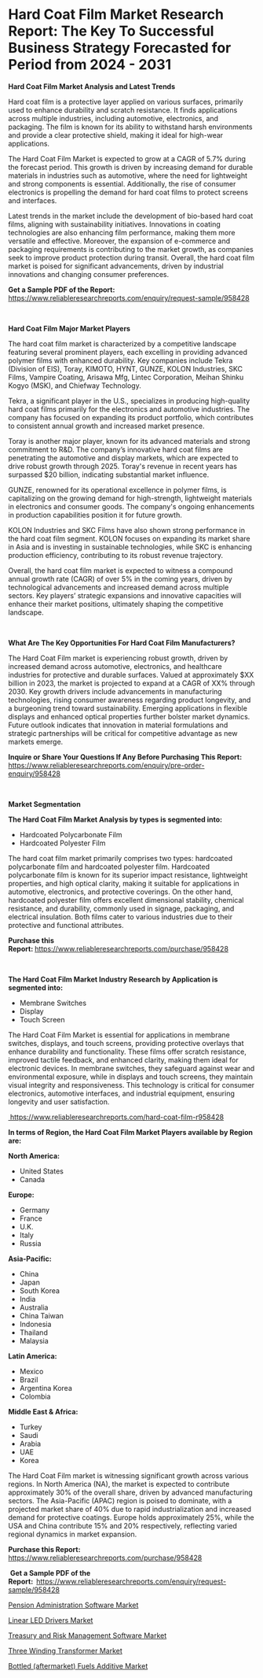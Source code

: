<p><h1>Hard Coat Film Market Research Report: The Key To Successful Business Strategy Forecasted for Period from 2024 - 2031</h1></p><p><strong>Hard Coat Film Market Analysis and Latest Trends</strong></p>
<p><p>Hard coat film is a protective layer applied on various surfaces, primarily used to enhance durability and scratch resistance. It finds applications across multiple industries, including automotive, electronics, and packaging. The film is known for its ability to withstand harsh environments and provide a clear protective shield, making it ideal for high-wear applications.</p><p>The Hard Coat Film Market is expected to grow at a CAGR of 5.7% during the forecast period. This growth is driven by increasing demand for durable materials in industries such as automotive, where the need for lightweight and strong components is essential. Additionally, the rise of consumer electronics is propelling the demand for hard coat films to protect screens and interfaces.</p><p>Latest trends in the market include the development of bio-based hard coat films, aligning with sustainability initiatives. Innovations in coating technologies are also enhancing film performance, making them more versatile and effective. Moreover, the expansion of e-commerce and packaging requirements is contributing to the market growth, as companies seek to improve product protection during transit. Overall, the hard coat film market is poised for significant advancements, driven by industrial innovations and changing consumer preferences.</p></p>
<p><strong>Get a Sample PDF of the Report:&nbsp;</strong> <a href="https://www.reliableresearchreports.com/enquiry/request-sample/958428?utm_campaign=32&utm_medium=2&utm_source=Github&utm_content=ia&utm_term=16112024&utm_id=hard-coat-film">https://www.reliableresearchreports.com/enquiry/request-sample/958428</a></p>
<p>&nbsp;</p>
<p><strong>Hard Coat Film Major Market Players</strong></p>
<p><p>The hard coat film market is characterized by a competitive landscape featuring several prominent players, each excelling in providing advanced polymer films with enhanced durability. Key companies include Tekra (Division of EIS), Toray, KIMOTO, HYNT, GUNZE, KOLON Industries, SKC Films, Vampire Coating, Arisawa Mfg, Lintec Corporation, Meihan Shinku Kogyo (MSK), and Chiefway Technology.</p><p>Tekra, a significant player in the U.S., specializes in producing high-quality hard coat films primarily for the electronics and automotive industries. The company has focused on expanding its product portfolio, which contributes to consistent annual growth and increased market presence.</p><p>Toray is another major player, known for its advanced materials and strong commitment to R&D. The company’s innovative hard coat films are penetrating the automotive and display markets, which are expected to drive robust growth through 2025. Toray's revenue in recent years has surpassed $20 billion, indicating substantial market influence.</p><p>GUNZE, renowned for its operational excellence in polymer films, is capitalizing on the growing demand for high-strength, lightweight materials in electronics and consumer goods. The company's ongoing enhancements in production capabilities position it for future growth.</p><p>KOLON Industries and SKC Films have also shown strong performance in the hard coat film segment. KOLON focuses on expanding its market share in Asia and is investing in sustainable technologies, while SKC is enhancing production efficiency, contributing to its robust revenue trajectory.</p><p>Overall, the hard coat film market is expected to witness a compound annual growth rate (CAGR) of over 5% in the coming years, driven by technological advancements and increased demand across multiple sectors. Key players’ strategic expansions and innovative capacities will enhance their market positions, ultimately shaping the competitive landscape.</p></p>
<p>&nbsp;</p>
<p><strong>What Are The Key Opportunities For Hard Coat Film Manufacturers?</strong></p>
<p><p>The Hard Coat Film market is experiencing robust growth, driven by increased demand across automotive, electronics, and healthcare industries for protective and durable surfaces. Valued at approximately $XX billion in 2023, the market is projected to expand at a CAGR of XX% through 2030. Key growth drivers include advancements in manufacturing technologies, rising consumer awareness regarding product longevity, and a burgeoning trend toward sustainability. Emerging applications in flexible displays and enhanced optical properties further bolster market dynamics. Future outlook indicates that innovation in material formulations and strategic partnerships will be critical for competitive advantage as new markets emerge.</p></p>
<p><strong>Inquire or Share Your Questions If Any Before Purchasing This Report:</strong> <a href="https://www.reliableresearchreports.com/enquiry/pre-order-enquiry/958428?utm_campaign=32&utm_medium=2&utm_source=Github&utm_content=ia&utm_term=16112024&utm_id=hard-coat-film">https://www.reliableresearchreports.com/enquiry/pre-order-enquiry/958428</a></p>
<p>&nbsp;</p>
<p><strong>Market Segmentation</strong></p>
<p><strong>The Hard Coat Film Market Analysis by types is segmented into:</strong></p>
<p><ul><li>Hardcoated Polycarbonate Film</li><li>Hardcoated Polyester Film</li></ul></p>
<p><p>The hard coat film market primarily comprises two types: hardcoated polycarbonate film and hardcoated polyester film. Hardcoated polycarbonate film is known for its superior impact resistance, lightweight properties, and high optical clarity, making it suitable for applications in automotive, electronics, and protective coverings. On the other hand, hardcoated polyester film offers excellent dimensional stability, chemical resistance, and durability, commonly used in signage, packaging, and electrical insulation. Both films cater to various industries due to their protective and functional attributes.</p></p>
<p><strong>Purchase this Report:&nbsp;</strong><a href="https://www.reliableresearchreports.com/purchase/958428?utm_campaign=32&utm_medium=2&utm_source=Github&utm_content=ia&utm_term=16112024&utm_id=hard-coat-film">https://www.reliableresearchreports.com/purchase/958428</a></p>
<p>&nbsp;</p>
<p><strong>The Hard Coat Film Market Industry Research by Application is segmented into:</strong></p>
<p><ul><li>Membrane Switches</li><li>Display</li><li>Touch Screen</li></ul></p>
<p><p>The Hard Coat Film Market is essential for applications in membrane switches, displays, and touch screens, providing protective overlays that enhance durability and functionality. These films offer scratch resistance, improved tactile feedback, and enhanced clarity, making them ideal for electronic devices. In membrane switches, they safeguard against wear and environmental exposure, while in displays and touch screens, they maintain visual integrity and responsiveness. This technology is critical for consumer electronics, automotive interfaces, and industrial equipment, ensuring longevity and user satisfaction.</p></p>
<p><a href="https://www.reliableresearchreports.com/hard-coat-film-r958428?utm_campaign=32&utm_medium=2&utm_source=Github&utm_content=ia&utm_term=16112024&utm_id=hard-coat-film">&nbsp;https://www.reliableresearchreports.com/hard-coat-film-r958428</a></p>
<p><strong>In terms of Region, the Hard Coat Film Market Players available by Region are:</strong></p>
<p>
    <p> <strong> North America: </strong>
        <ul>
            <li>United States</li>
            <li>Canada</li>
        </ul>
        </p> 
    <p> <strong> Europe: </strong>
        <ul>
            <li>Germany</li>
            <li>France</li>
            <li>U.K.</li>
            <li>Italy</li>
            <li>Russia</li>
        </ul>
        </p> 
    <p> <strong> Asia-Pacific: </strong>
        <ul>
            <li>China</li>
            <li>Japan</li>
            <li>South Korea</li>
            <li>India</li>
            <li>Australia</li>
            <li>China Taiwan</li>
            <li>Indonesia</li>
            <li>Thailand</li>
            <li>Malaysia</li>
        </ul>
        </p> 
    <p> <strong> Latin America: </strong>
        <ul>
            <li>Mexico</li>
            <li>Brazil</li>
            <li>Argentina Korea</li>
            <li>Colombia</li>
        </ul>
        </p> 
    <p> <strong> Middle East & Africa: </strong>
        <ul>
            <li>Turkey</li>
            <li>Saudi</li>
            <li>Arabia</li>
            <li>UAE</li>
            <li>Korea</li>
        </ul>
    </p>
    </p>
<p><p>The Hard Coat Film market is witnessing significant growth across various regions. In North America (NA), the market is expected to contribute approximately 30% of the overall share, driven by advanced manufacturing sectors. The Asia-Pacific (APAC) region is poised to dominate, with a projected market share of 40% due to rapid industrialization and increased demand for protective coatings. Europe holds approximately 25%, while the USA and China contribute 15% and 20% respectively, reflecting varied regional dynamics in market expansion.</p></p>
<p><strong>Purchase this Report: </strong><a href="https://www.reliableresearchreports.com/purchase/958428?utm_campaign=32&utm_medium=2&utm_source=Github&utm_content=ia&utm_term=16112024&utm_id=hard-coat-film">https://www.reliableresearchreports.com/purchase/958428</a></p>
<p>&nbsp;<strong>Get a Sample PDF of the Report:&nbsp;&nbsp;</strong><a href="https://www.reliableresearchreports.com/enquiry/request-sample/958428?utm_campaign=32&utm_medium=2&utm_source=Github&utm_content=ia&utm_term=16112024&utm_id=hard-coat-film">https://www.reliableresearchreports.com/enquiry/request-sample/958428</a></p>
<p><strong></strong></p>
<p><p><a href="https://issuu.com/reportprime-2/docs/pension-administration-software-mar_a921b19017144c?utm_campaign=32&utm_medium=2&utm_source=Github&utm_content=ia&utm_term=16112024&utm_id=hard-coat-film">Pension Administration Software Market</a></p><p><a href="https://www.linkedin.com/pulse/linear-led-drivers-market-matrix-applications-types-cagr-growth-mf8xf?utm_campaign=32&utm_medium=2&utm_source=Github&utm_content=ia&utm_term=16112024&utm_id=hard-coat-film">Linear LED Drivers Market</a></p><p><a href="https://issuu.com/reportprime-2/docs/treasury-and-risk-management-softwa_8fe7a30936fbb5?utm_campaign=32&utm_medium=2&utm_source=Github&utm_content=ia&utm_term=16112024&utm_id=hard-coat-film">Treasury and Risk Management Software Market</a></p><p><a href="https://www.linkedin.com/pulse/digital-transformation-three-winding-transformer-industry-market-g2jjf?utm_campaign=32&utm_medium=2&utm_source=Github&utm_content=ia&utm_term=16112024&utm_id=hard-coat-film">Three Winding Transformer Market</a></p><p><a href="https://github.com/irfadac/Market-Research-Report-List-5/blob/main/bottled-aftermarket-fuels-additive-market.md?utm_campaign=32&utm_medium=2&utm_source=Github&utm_content=ia&utm_term=16112024&utm_id=hard-coat-film">Bottled (aftermarket) Fuels Additive Market</a></p></p>